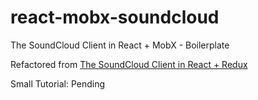 # react-mobx-soundcloud

The SoundCloud Client in React + MobX - Boilerplate

Refactored from [The SoundCloud Client in React + Redux](http://www.robinwieruch.de/the-soundcloud-client-in-react-redux/)

Small Tutorial: Pending
